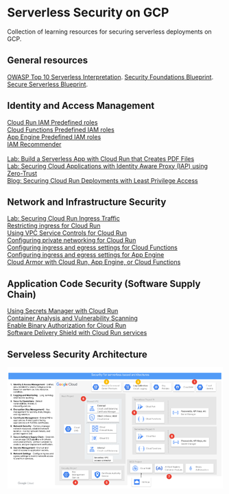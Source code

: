# Serverless Security on GCP
Collection of learning resources for securing serverless deployments on GCP.

## General resources
[OWASP Top 10 Serverless Interpretation](https://github.com/OWASP/Serverless-Top-10-Project/raw/master/OWASP-Top-10-Serverless-Interpretation-en.pdf). 
[Security Foundations Blueprint](https://cloud.google.com/architecture/security-foundations). 
[Secure Serverless Blueprint](https://cloud.google.com/architecture/serverless-blueprint). 

## Identity and Access Management
[Cloud Run IAM Predefined roles](https://cloud.google.com/run/docs/reference/iam/roles) <br/>
[Cloud Functions Predefined IAM roles](https://cloud.google.com/functions/docs/reference/iam/roles) <br/> 
[App Engine Predefined IAM roles](https://cloud.google.com/appengine/docs/standard/roles#predefined_roles) <br/> 
[IAM Recommender](https://cloud.google.com/policy-intelligence/docs/role-recommendations-overview) <br/>  
[Lab: Build a Serverless App with Cloud Run that Creates PDF Files](https://www.cloudskillsboost.google/focuses/8396?parent=catalog) <br/> 
[Lab: Securing Cloud Applications with Identity Aware Proxy (IAP) using Zero-Trust](https://www.cloudskillsboost.google/focuses/20227?catalog_rank=%7B%22rank%22%3A1%2C%22num_filters%22%3A0%2C%22has_search%22%3Atrue%7D&parent=catalog&search_id=22951836) <br/> 
[Blog: Securing Cloud Run Deployments with Least Privilege Access](https://cloud.google.com/blog/products/identity-security/securing-cloud-run-deployments-with-least-privilege-access) <br/> 

## Network and Infrastructure Security

[Lab: Securing Cloud Run Ingress Traffic](https://codelabs.developers.google.com/cloud-run-ingress-deployment#0) <br/> 
[Restricting ingress for Cloud Run](https://cloud.google.com/run/docs/securing/ingress) <br/> 
[Using VPC Service Controls for Cloud Run](https://cloud.google.com/run/docs/securing/using-vpc-service-controls) <br/> 
[Configuring private networking for Cloud Run](https://cloud.google.com/run/docs/securing/private-networking) <br/> 
[Configuring ingress and egress settings for Cloud Functions](https://cloud.google.com/functions/docs/networking/network-settings) <br/> 
[Configuring ingress and egress settings for App Engine](https://cloud.google.com/appengine/docs/standard/ingress-settings) <br/> 
[Cloud Armor with Cloud Run, App Engine, or Cloud Functions](https://cloud.google.com/armor/docs/integrating-cloud-armor#serverless) <br/> 

## Application Code Security (Software Supply Chain)
[Using Secrets Manager with Cloud Run](https://cloud.google.com/run/docs/configuring/secrets) <br/> 
[Container Analysis and Vulnerability Scanning](https://cloud.google.com/artifact-registry/docs/analysis) <br/> 
[Enable Binary Authorization for Cloud Run](https://cloud.google.com/binary-authorization/docs/run/enabling-binauthz-cloud-run) <br/> 
[Software Delivery Shield with Cloud Run services](https://cloud.google.com/run/docs/securing/software-delivery-shield-panel) <br/> 

## Serveless Security Architecture
![Serverless Security Architecture](https://github.com/vmehmeri/gcp-serverless-security/blob/main/Serverless%20Security.png?raw=true)

